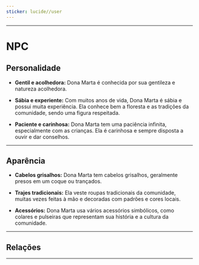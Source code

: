 ```yaml
---
sticker: lucide//user
---
```

---
# NPC

## Personalidade

- **Gentil e acolhedora:** Dona Marta é conhecida por sua gentileza e natureza acolhedora.

- **Sábia e experiente:** Com muitos anos de vida, Dona Marta é sábia e possui muita experiência. Ela conhece bem a floresta e as tradições da comunidade, sendo uma figura respeitada.

- **Paciente e carinhosa:** Dona Marta tem uma paciência infinita, especialmente com as crianças. Ela é carinhosa e sempre disposta a ouvir e dar conselhos.

---
## Aparência 

- **Cabelos grisalhos:** Dona Marta tem cabelos grisalhos, geralmente presos em um coque ou trançados.

- **Trajes tradicionais:** Ela veste roupas tradicionais da comunidade, muitas vezes feitas à mão e decoradas com padrões e cores locais.

- **Acessórios:** Dona Marta usa vários acessórios simbólicos, como colares e pulseiras que representam sua história e a cultura da comunidade.

---
## Relações

------
